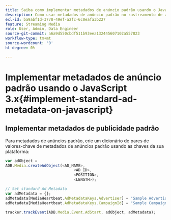 ```yaml
---
title: Saiba como implementar metadados de anúncio padrão usando o JavaScript 3.x
description: Como usar metadados de anúncio padrão no rastreamento de anúncios em um navegador que utiliza aplicativos JavaScript 3.x.
exl-id: ba9abf1d-3778-49ef-a2fc-6c0eafa3b227
feature: Streaming Media
role: User, Admin, Data Engineer
source-git-commit: a6a9d550cbdf511b93eea132445607102a557823
workflow-type: tm+mt
source-wordcount: '0'
ht-degree: 0%

---
```


# Implementar metadados de anúncio padrão usando o JavaScript 3.x{#implement-standard-ad-metadata-on-javascript}

## Implementar metadados de publicidade padrão

Para metadados de anúncios padrão, crie um dicionário de pares de valores-chave de metadados de anúncios padrão usando as chaves da sua plataforma:

```js
var adObject =
ADB.Media.createAdObject(<AD_NAME>,
                              <AD_ID>,
                              <POSITION>,
                              <LENGTH>);

// Set standard Ad Metadata
var adMetadata = {};
adMetadata[MediaHeartbeat.AdMetadataKeys.Advertiser] = "Sample Advertiser";
adMetadata[MediaHeartbeat.AdMetadataKeys.CampaignId] = "Sample Campaign";

tracker.trackEvent(ADB.Media.Event.AdStart, adObject, adMetadata);
```
